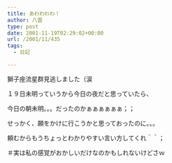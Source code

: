 ```yaml
---
title: あわわわわ！
author: 八雲
type: post
date: 2001-11-19T02:29:02+00:00
url: /2001/11/435
tags:
  - 日記

---
```

獅子座流星群見逃しました（涙
  
１９日未明っていうから今日の夜だと思っていたら、
  
今日の朝未明。。。だったのかぁぁぁぁぁぁ；；
  
せっかく、願をかけに行こうかと思っておったのに。。。
  
頼むからもうちょっとわかりやすい言い方してくれ＾＾；

＃実は私の感覚がおかしいだけなのかもしれないけどさｗ
